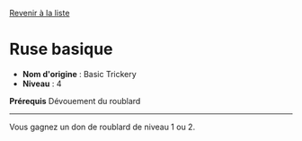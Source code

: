 [Revenir à la liste](..)

# Ruse basique

 * **Nom d'origine** : Basic Trickery
 * **Niveau** : 4


<p><strong>Prérequis</strong> Dévouement du roublard</p>
<hr>
<p>Vous gagnez un don de roublard de niveau 1 ou 2.</p>